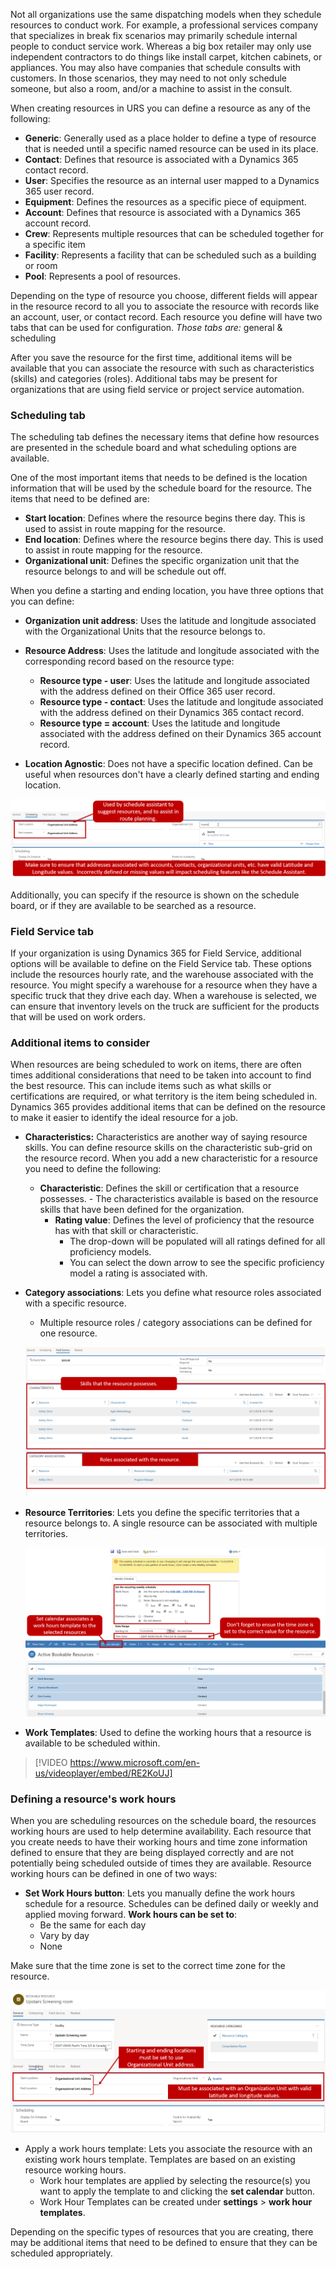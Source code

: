 Not all organizations use the same dispatching models when they schedule resources to conduct work. For example, a professional services company that specializes in break fix scenarios may primarily schedule internal people to conduct service work. Whereas a big box retailer may only use independent contractors to do things like install carpet, kitchen
cabinets, or appliances. You may also have companies that schedule consults with customers. In those scenarios, they may need to not only schedule someone, but also a room, and/or a machine to assist in the consult.

When creating resources in URS you can define a resource as any of the following:

- **Generic**: Generally used as a place holder to define a type of resource that is needed until a specific named  resource can be used in its place.
- **Contact**: Defines that resource is associated with a Dynamics 365 contact record.
- **User**: Specifies the resource as an internal user mapped to a Dynamics 365 user record.
- **Equipment**: Defines the resources as a specific piece of equipment.
- **Account**: Defines that resource is associated with a Dynamics 365 account record.
- **Crew**: Represents multiple resources that can be scheduled together for a specific item
- **Facility**: Represents a facility that can be scheduled such as a building or room
- **Pool**: Represents a pool of resources.

Depending on the type of resource you choose, different fields will appear in the resource record to all you to associate the resource with records like an account, user, or contact record. Each resource you define will have two tabs that can be used for configuration. *Those tabs are:* general & scheduling

After you save the resource for the first time, additional items will be available that you can associate the resource with such as characteristics (skills) and categories (roles). Additional tabs may be present for organizations that are using field service or project service automation.

### Scheduling tab

The scheduling tab defines the necessary items that define how resources are presented in the schedule board and what scheduling options are available.

One of the most important items that needs to be defined is the location information that will be used by the schedule board for the resource. The items that need to be defined are:

- **Start location**: Defines where the resource begins there day. This is used to assist in route mapping for the resource.
- **End location**: Defines where the resource begins there day. This is used to assist in route mapping for the resource.
- **Organizational unit**: Defines the specific organization unit that the resource belongs to and will be schedule out off.

When you define a starting and ending location, you have three options that you can define:

- **Organization unit address**: Uses the latitude and longitude associated with the Organizational Units that the resource belongs to.
- **Resource Address**: Uses the latitude and longitude associated with the corresponding record based on the resource type:
  - **Resource type - user**: Uses the latitude and longitude associated with the address defined on their Office 365 user record.
  - **Resource type - contact**: Uses the latitude and longitude associated with the address defined on their Dynamics 365 contact record.
  - **Resource type = account**: Uses the latitude and longitude associated with the address defined on their Dynamics 365 account record.

- **Location Agnostic**: Does not have a specific location defined. Can be useful when resources don't have a clearly defined starting and ending location.

![Scheduling Tab Window](../media/URS-Unit3-1.png)

Additionally, you can specify if the resource is shown on the schedule board, or if they are available to be searched as a resource.

### Field Service tab

If your organization is using Dynamics 365 for Field Service, additional options will be available to define on the Field Service tab. These options include the resources hourly rate, and the warehouse associated with the resource. You might specify a warehouse for a resource when they have a specific truck that they drive each day. When a warehouse is
selected, we can ensure that inventory levels on the truck are sufficient for the products that will be used on work orders.

### Additional items to consider

When resources are being scheduled to work on items, there are often times additional considerations that need to be taken into account to find the best resource. This can include items such as what skills or certifications are required, or what territory is the item being scheduled in. Dynamics 365 provides additional items that can be defined
on the resource to make it easier to identify the ideal resource for a job.

- **Characteristics:** Characteristics are another way of saying resource skills. You can define resource skills on the characteristic sub-grid on the resource record. When you add a new characteristic for a resource you need to define the following:
  - **Characteristic**: Defines the skill or certification that a resource possesses.
        -   The characteristics available is based on the resource skills that have been defined for the organization.
    -   **Rating value**: Defines the level of proficiency that the resource has with that skill or characteristic.
        -   The drop-down will be populated will all ratings defined for all proficiency models.
        -   You can select the down arrow to see the specific proficiency model a rating is associated with.
-   **Category associations**: Lets you define what resource roles associated with a specific resource.
    -   Multiple resource roles / category associations can be defined for one resource.

    ![Field Service Tab Window](../media/URS-Unit3-2.png)

-   **Resource Territories**: Lets you define the specific territories that a resource belongs to. A single resource can be associated with multiple territories.

    ![Set Calendar Associates](../media/URS-Unit3-3.png)

-   **Work Templates**: Used to define the working hours that a resource is available to be scheduled within.

> [!VIDEO https://www.microsoft.com/en-us/videoplayer/embed/RE2KoUJ]

### Defining a resource's work hours

When you are scheduling resources on the schedule board, the resources working hours are used to help determine availability. Each resource that you create needs to have their working hours and time zone information defined to ensure that they are being displayed correctly and are not potentially being scheduled outside of times they are available. Resource working hours can be defined in one of two ways:

-   **Set Work Hours button**: Lets you manually define the work hours schedule for a resource. Schedules can be defined daily or weekly and applied moving forward.
    **Work hours can be set to**:
    -   Be the same for each day
    -   Vary by day
    -   None

Make sure that the time zone is set to the correct time zone for the resource.

![Additional Resource Territories](../media/URS-Unit4-1.png)

-   Apply a work hours template: Lets you associate the resource with an existing work hours template. Templates are based on an existing resource working hours.
    -   Work hour templates are applied by selecting the resource(s) you want to apply the template to and clicking the **set calendar** button.
    -   Work Hour Templates can be created under **settings** \> **work hour templates**.

Depending on the specific types of resources that you are creating, there may be additional items that need to be defined to ensure that they can be scheduled appropriately.
